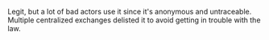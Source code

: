 Legit, but a lot of bad actors use it since it's anonymous and untraceable.<br>
Multiple centralized exchanges delisted it to avoid getting in trouble with the law.<br>

